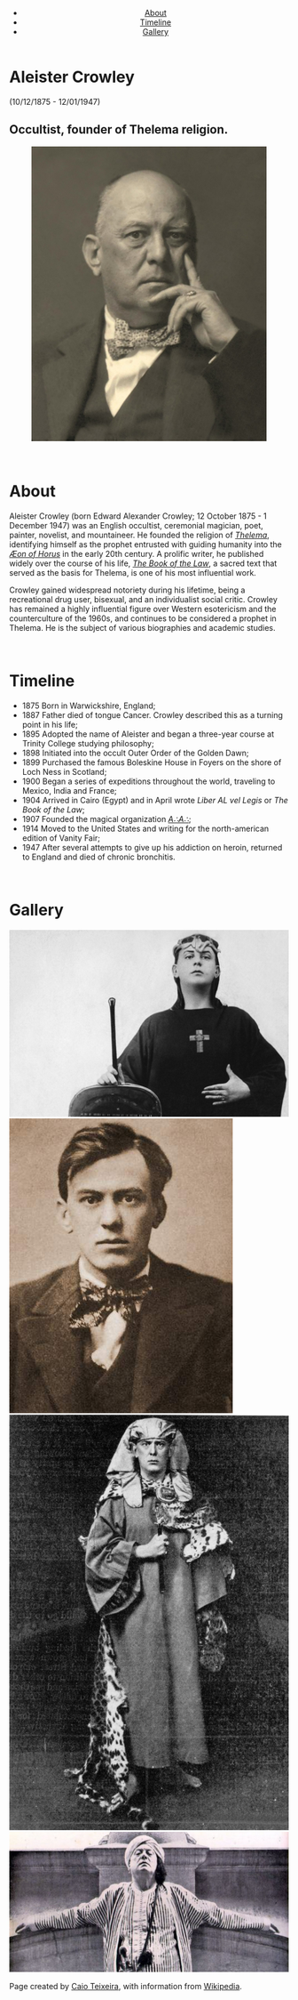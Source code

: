 <!DOCTYPE html>
<html lang="en">
  <head>
    <meta charset="UTF-8" />
    <meta http-equiv="X-UA-Compatible" content="IE=edge" />
    <meta name="viewport" content="width=device-width, initial-scale=1.0" />
    <title>Aleister Crowley Bio</title>
    <link rel="stylesheet" href="../assets/css/style.css" />
  </head>
  <body>
    <header>
      <nav>
        <ul>
          <li><a href="#about-link">About</a></li>
          <li><a href="#timeline-link">Timeline</a></li>
          <li><a href="#gallery-link">Gallery</a></li>
        </ul>
      </nav>
    </header>
    <div class="container">
      <h1>Aleister Crowley</h1>
      <p>(10/12/1875 - 12/01/1947)</p>
      <h2>Occultist, founder of Thelema religion.<br /></h2>
    </div>
    <main>
      <div class="fig_container">
        <figure>
          <img src="./assets/images/aleister1.jpg" alt="" />
        </figure>
      </div>
      <a id="about-link"></a> <br />
      <div class="about-text">
        <h1>About</h1>
        <p>
          Aleister Crowley (born Edward Alexander Crowley; 12 October 1875 - 1
          December 1947) was an English occultist, ceremonial magician, poet,
          painter, novelist, and mountaineer. He founded the religion of
          <i
            ><a href="https://en.wikipedia.org/wiki/Thelema" target="_blank"
              >Thelema</a
            ></i
          >, identifying himself as the prophet entrusted with guiding humanity
          into the
          <i
            ><a
              href="https://en.wikipedia.org/wiki/%C3%86on_of_Horus"
              target="_blank"
              >Æon of Horus</a
            ></i
          >
          in the early 20th century. A prolific writer, he published widely over
          the course of his life,
          <i
            ><a
              href="https://en.wikipedia.org/wiki/The_Book_of_the_Law"
              target="_blank"
              >The Book of the Law</a
            ></i
          >, a sacred text that served as the basis for Thelema, is one of his
          most influential work.
        </p>
        <p>
          Crowley gained widespread notoriety during his lifetime, being a
          recreational drug user, bisexual, and an individualist social critic.
          Crowley has remained a highly influential figure over Western
          esotericism and the counterculture of the 1960s, and continues to be
          considered a prophet in Thelema. He is the subject of various
          biographies and academic studies.
        </p>
      </div>
      <a id="timeline-link"></a> <br />
      <div class="timeline">
        <h1>Timeline</h1>
        <ul class="timeline-content">
          <li>
            <span class="timeline-dates">1875</span> Born in Warwickshire,
            England;
          </li>
          <li>
            <span class="timeline-dates">1887</span> Father died of tongue
            Cancer. Crowley described this as a turning point in his life;
          </li>
          <li>
            <span class="timeline-dates">1895</span> Adopted the name of
            Aleister and began a three-year course at Trinity College studying
            philosophy;
          </li>
          <li>
            <span class="timeline-dates">1898</span> Initiated into the occult
            Outer Order of the Golden Dawn;
          </li>
          <li>
            <span class="timeline-dates">1899</span> Purchased the famous
            Boleskine House in Foyers on the shore of Loch Ness in Scotland;
          </li>
          <li>
            <span class="timeline-dates">1900</span> Began a series of
            expeditions throughout the world, traveling to Mexico, India and
            France;
          </li>
          <li>
            <span class="timeline-dates">1904</span> Arrived in Cairo (Egypt)
            and in April wrote <i>Liber AL vel Legis</i> or
            <i>The Book of the Law</i>;
          </li>
          <li>
            <span class="timeline-dates">1907</span> Founded the magical
            organization
            <i
              ><a
                href="https://en.wikipedia.org/wiki/A%E2%88%B4A%E2%88%B4"
                target="_blank"
                >A∴A∴</a
              ></i
            >;
          </li>
          <li>
            <span class="timeline-dates">1914</span> Moved to the United States
            and writing for the north-american edition of Vanity Fair;
          </li>
          <li>
            <span class="timeline-dates">1947</span> After several attempts to
            give up his addiction on heroin, returned to England and died of
            chronic bronchitis.
          </li>
        </ul>
      </div>
      <a id="gallery-link"></a> <br />
      <div class="images">
        <div class="gallery-title"><h1>Gallery</h1></div>
        <div class="thumbs">
          <div class="gallery">
            <a target="_blank" href="./assets/images/aleister2.jpg">
              <img src="./assets/images/aleister2.jpg" alt="Aleister Crowley" />
            </a>
          </div>
          <div class="gallery">
            <a target="_blank" href="./assets/images/aleister3.jpg">
              <img src="./assets/images/aleister3.jpg" alt="Aleister Crowley" />
            </a>
          </div>
          <div class="gallery">
            <a target="_blank" href="./assets/images/aleister4.jpg">
              <img src="./assets/images/aleister4.jpg" alt="Aleister Crowley" />
            </a>
          </div>
          <div class="gallery">
            <a target="_blank" href="./assets/images/aleister5.jpg">
              <img src="./assets/images/aleister5.jpg" alt="Aleister Crowley" />
            </a>
          </div>
        </div>
      </div>
    </main>
    <footer>
      <p>Page created by
      <a href="https://github.com/ceptex" target="_blank">Caio Teixeira</a>,
      with information from
      <a href="https://en.wikipedia.org/wiki/Aleister_Crowley" target="_blank"
        >Wikipedia</a
      >.</p>
    </footer>
  </body>
</html>
